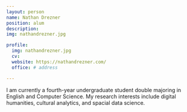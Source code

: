 ```yaml
---
layout: person
name: Nathan Drezner
position: alum
description:
img: nathandrezner.jpg

profile:
  img: nathandrezner.jpg
  cv: 
  website: https://nathandrezner.com/
  office: # address

---
```


I am currently a fourth-year undergraduate student double majoring in English and Computer Science. My research interests include digital humanities, cultural analytics, and spacial data science.